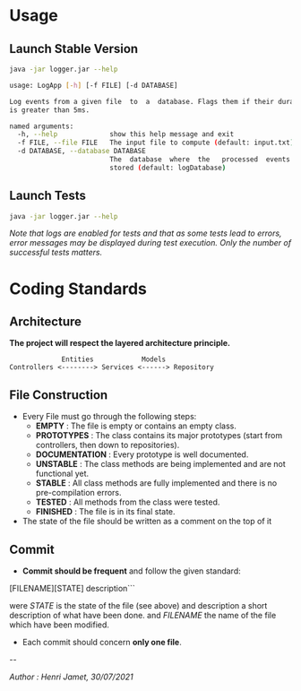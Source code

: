 # Usage
## Launch Stable Version
```bash
java -jar logger.jar --help

```

```bash
usage: LogApp [-h] [-f FILE] [-d DATABASE]

Log events from a given file  to  a  database. Flags them if their duration
is greater than 5ms.

named arguments:
  -h, --help             show this help message and exit
  -f FILE, --file FILE   The input file to compute (default: input.txt)    
  -d DATABASE, --database DATABASE
                         The  database  where  the   processed  events  are
                         stored (default: logDatabase)
```
## Launch Tests

```bash
java -jar logger.jar --help
```

*Note that logs are enabled for tests and that as some tests lead to errors, error messages may be displayed during test execution. Only the number of successful tests matters.*

# Coding Standards
## Architecture

**The project will respect the layered architecture principle.**

```
             Entities            Models
Controllers <--------> Services <------> Repository 
```

## File Construction

* Every File must go through the following steps:
    * **EMPTY** : The file is empty or contains an empty class.
    * **PROTOTYPES** : The class contains its major prototypes (start from controllers, then down to repositories).
    * **DOCUMENTATION** : Every prototype is well documented.
    * **UNSTABLE** : The class methods are being implemented and are not functional yet.
    * **STABLE** : All class methods are fully implemented and there is no pre-compilation errors.
    * **TESTED** : All methods from the class were tested.
    * **FINISHED** : The file is in its final state.
* The state of the file should be written as a comment on the top of it

## Commit

* **Commit should be frequent** and follow the given standard:

[FILENAME][STATE] description```

were *STATE* is the state of the file (see above) and description a short description of what have been done.
 and *FILENAME* the name of the file which have been modified.

* Each commit should concern **only one file**.

--

*Author : Henri Jamet, 30/07/2021*